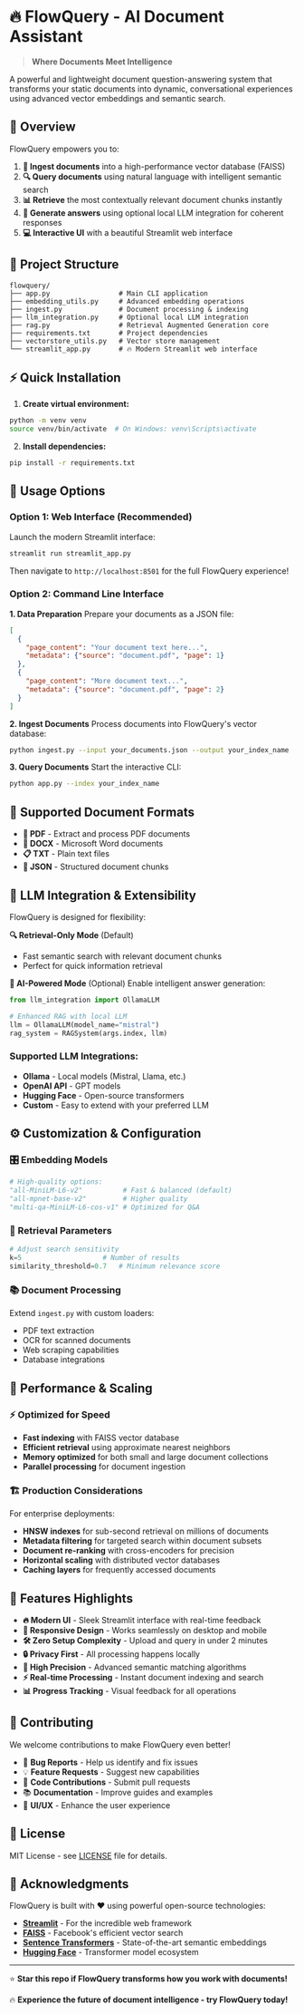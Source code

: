 # 🔥 FlowQuery - AI Document Assistant

> **Where Documents Meet Intelligence**

A powerful and lightweight document question-answering system that transforms your static documents into dynamic, conversational experiences using advanced vector embeddings and semantic search.

## 🌟 Overview

FlowQuery empowers you to:
1. **🚀 Ingest documents** into a high-performance vector database (FAISS)
2. **🔍 Query documents** using natural language with intelligent semantic search
3. **📊 Retrieve** the most contextually relevant document chunks instantly
4. **🤖 Generate answers** using optional local LLM integration for coherent responses
5. **💻 Interactive UI** with a beautiful Streamlit web interface

## 📁 Project Structure

```
flowquery/
├── app.py                 # Main CLI application
├── embedding_utils.py     # Advanced embedding operations
├── ingest.py              # Document processing & indexing
├── llm_integration.py     # Optional local LLM integration 
├── rag.py                 # Retrieval Augmented Generation core
├── requirements.txt       # Project dependencies
├── vectorstore_utils.py   # Vector store management
└── streamlit_app.py       # 🔥 Modern Streamlit web interface
```

## ⚡ Quick Installation

1. **Create virtual environment:**
```bash
python -m venv venv
source venv/bin/activate  # On Windows: venv\Scripts\activate
```

2. **Install dependencies:**
```bash
pip install -r requirements.txt
```

## 🚀 Usage Options

### Option 1: Web Interface (Recommended)
Launch the modern Streamlit interface:
```bash
streamlit run streamlit_app.py
```
Then navigate to `http://localhost:8501` for the full FlowQuery experience!

### Option 2: Command Line Interface

**1. Data Preparation**
Prepare your documents as a JSON file:
```json
[
  {
    "page_content": "Your document text here...",
    "metadata": {"source": "document.pdf", "page": 1}
  },
  {
    "page_content": "More document text...",
    "metadata": {"source": "document.pdf", "page": 2}
  }
]
```

**2. Ingest Documents**
Process documents into FlowQuery's vector database:
```bash
python ingest.py --input your_documents.json --output your_index_name
```

**3. Query Documents**
Start the interactive CLI:
```bash
python app.py --index your_index_name
```

## 🎯 Supported Document Formats

- **📄 PDF** - Extract and process PDF documents
- **📝 DOCX** - Microsoft Word documents
- **📋 TXT** - Plain text files  
- **🔧 JSON** - Structured document chunks

## 🧠 LLM Integration & Extensibility

FlowQuery is designed for flexibility:

**🔍 Retrieval-Only Mode** (Default)
- Fast semantic search with relevant document chunks
- Perfect for quick information retrieval

**🤖 AI-Powered Mode** (Optional)
Enable intelligent answer generation:
```python
from llm_integration import OllamaLLM

# Enhanced RAG with local LLM
llm = OllamaLLM(model_name="mistral")
rag_system = RAGSystem(args.index, llm)
```

### Supported LLM Integrations:
- **Ollama** - Local models (Mistral, Llama, etc.)
- **OpenAI API** - GPT models
- **Hugging Face** - Open-source transformers
- **Custom** - Easy to extend with your preferred LLM

## ⚙️ Customization & Configuration

### 🎛️ Embedding Models
```python
# High-quality options:
"all-MiniLM-L6-v2"          # Fast & balanced (default)
"all-mpnet-base-v2"         # Higher quality
"multi-qa-MiniLM-L6-cos-v1" # Optimized for Q&A
```

### 🔧 Retrieval Parameters
```python
# Adjust search sensitivity
k=5                    # Number of results
similarity_threshold=0.7   # Minimum relevance score
```

### 📚 Document Processing
Extend `ingest.py` with custom loaders:
- PDF text extraction
- OCR for scanned documents  
- Web scraping capabilities
- Database integrations

## 🚄 Performance & Scaling

### ⚡ Optimized for Speed
- **Fast indexing** with FAISS vector database
- **Efficient retrieval** using approximate nearest neighbors
- **Memory optimized** for both small and large document collections
- **Parallel processing** for document ingestion

### 🏗️ Production Considerations
For enterprise deployments:
- **HNSW indexes** for sub-second retrieval on millions of documents
- **Metadata filtering** for targeted search within document subsets
- **Document re-ranking** with cross-encoders for precision
- **Horizontal scaling** with distributed vector databases
- **Caching layers** for frequently accessed documents

## 🎨 Features Highlights

- **🔥 Modern UI** - Sleek Streamlit interface with real-time feedback
- **📱 Responsive Design** - Works seamlessly on desktop and mobile
- **🛠️ Zero Setup Complexity** - Upload and query in under 2 minutes
- **🔒 Privacy First** - All processing happens locally
- **🎯 High Precision** - Advanced semantic matching algorithms
- **⚡ Real-time Processing** - Instant document indexing and search
- **📊 Progress Tracking** - Visual feedback for all operations

## 🤝 Contributing

We welcome contributions to make FlowQuery even better!

- 🐛 **Bug Reports** - Help us identify and fix issues
- 💡 **Feature Requests** - Suggest new capabilities
- 🔧 **Code Contributions** - Submit pull requests
- 📚 **Documentation** - Improve guides and examples
- 🎨 **UI/UX** - Enhance the user experience

## 📜 License

MIT License - see [LICENSE](LICENSE) file for details.

## 🙏 Acknowledgments

FlowQuery is built with ❤️ using powerful open-source technologies:

- **[Streamlit](https://streamlit.io/)** - For the incredible web framework
- **[FAISS](https://github.com/facebookresearch/faiss)** - Facebook's efficient vector search
- **[Sentence Transformers](https://www.sbert.net/)** - State-of-the-art semantic embeddings
- **[Hugging Face](https://huggingface.co/)** - Transformer model ecosystem

---

⭐ **Star this repo if FlowQuery transforms how you work with documents!**

🔥 **Experience the future of document intelligence - try FlowQuery today!**
